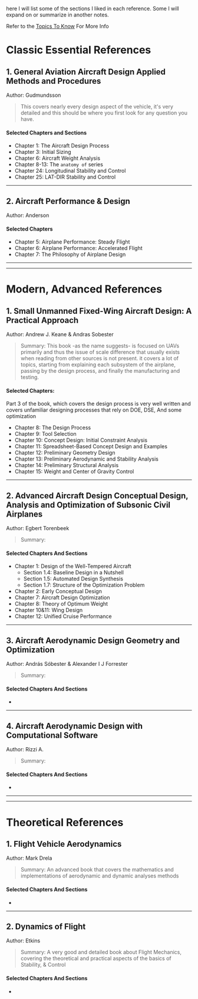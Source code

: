 here I will list some of the sections I liked in each reference. Some I will expand on or summarize in another notes.

Refer to the [Topics To Know](./Topics%20to%20Know.md) For More Info



# Classic Essential References
## 1. General Aviation Aircraft Design Applied Methods and Procedures
Author: Gudmundsson
> This covers nearly every design aspect of the vehicle, it's very detailed and this should be where you first look for any question you have.

#### Selected Chapters and Sections
- Chapter 1: The Aircraft Design Process
- Chapter 3: Initial Sizing
- Chapter 6: Aircraft Weight Analysis
- Chapter 8-13: The `anatomy of` series
- Chapter 24: Longitudinal Stability and Control
- Chapter 25:  LAT-DIR Stability and Control

---
## 2. Aircraft Performance & Design
Author: Anderson

#### Selected Chapters
- Chapter 5: Airplane Performance: Steady Flight
- Chapter 6: Airplane Performance: Accelerated Flight
- Chapter 7: The Philosophy of Airplane Design

---
---
# Modern, Advanced References
## 1. Small Unmanned Fixed-Wing Aircraft Design:  A Practical Approach
Author: Andrew J. Keane & Andras Sobester
>Summary: This book -as the name suggests- is focused on UAVs primarily and thus the issue of scale difference that usually exists when reading from other sources is not present. it covers a lot of topics, starting from explaining each subsystem of the airplane, passing by the design process, and finally the manufacturing and testing.

#### Selected Chapters:
Part 3 of the book, which covers the design process is very well written and covers unfamiliar designing processes that rely on DOE, DSE, And some optimization
- Chapter 8: The Design Process
- Chapter 9: Tool Selection
- Chapter 10: Concept Design: Initial Constraint Analysis
- Chapter 11: Spreadsheet-Based Concept Design and Examples
- Chapter 12: Preliminary Geometry Design
- Chapter 13: Preliminary Aerodynamic and Stability Analysis
- Chapter 14: Preliminary Structural Analysis
- Chapter 15: Weight and Center of Gravity Control

---
## 2. Advanced Aircraft Design Conceptual Design, Analysis and Optimization of Subsonic Civil Airplanes
Author: Egbert Torenbeek
>Summary:

#### Selected Chapters And Sections
- Chapter 1: Design of the Well-Tempered Aircraft
	- Section 1.4: Baseline Design in a Nutshell
	- Section 1.5: Automated Design Synthesis
	- Section 1.7: Structure of the Optimization Problem
- Chapter 2: Early Conceptual Design
- Chapter 7: Aircraft Design Optimization
- Chapter 8: Theory of Optimum Weight
- Chapter 10&11: Wing Design
- Chapter 12: Unified Cruise Performance


---
## 3. Aircraft Aerodynamic Design Geometry and Optimization
Author: András Sóbester & Alexander I J Forrester
>Summary:

#### Selected Chapters And Sections
- 


---
## 4. Aircraft Aerodynamic Design with Computational Software
Author: Rizzi A.
>Summary:

#### Selected Chapters And Sections
- 

---
---
# Theoretical References
## 1. Flight Vehicle Aerodynamics
Author: Mark Drela
>Summary: An advanced book that covers the mathematics and implementations of aerodynamic and dynamic analyses methods

#### Selected Chapters And Sections
- 


---
## 2. Dynamics of Flight
Author: Etkins
>Summary: A very good and detailed book about Flight Mechanics, covering the theoretical and practical aspects of the basics of Stability, & Control

#### Selected Chapters And Sections
- 